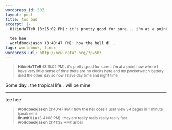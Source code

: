 ```yaml
--- 
wordpress_id: 503
layout: post
title: too bad
excerpt: |-
  HikinHaTTeR (3:15:02 PM): it's pretty good for sure... i'm at a point now where I have very little sense of time there are no clocks here and my pocketwatch battery died the other day so now I have day time and night timeSome day.. the tropical life.. will be mine
  
  tee hee
  worldbookjason (3:40:47 PM): how the hell d...
tags: worldbook, linux
wordpress_url: http://new.nata2.org/?p=503
---
```

<blockquote><small><b>HikinHaTTeR</b> (3:15:02 PM): it's pretty good for sure... i'm at a point now where I have very little sense of time there are no clocks here and my pocketwatch battery died the other day so now I have day time and night time</small></blockquote>Some day.. the tropical life.. will be mine
<hr>
tee hee
<blockquote><small><b>worldbookjason</b> (3:40:47 PM): how the hell does 1 user view 34 pages in 1 minute (peak eeh)<br/>
<b>linuxKILLa</b> (3:41:08 PM): they are really really really really fast<br/>
<b>worldbookjason</b> (3:41:33 PM): ariba!
</small></blockquote>
